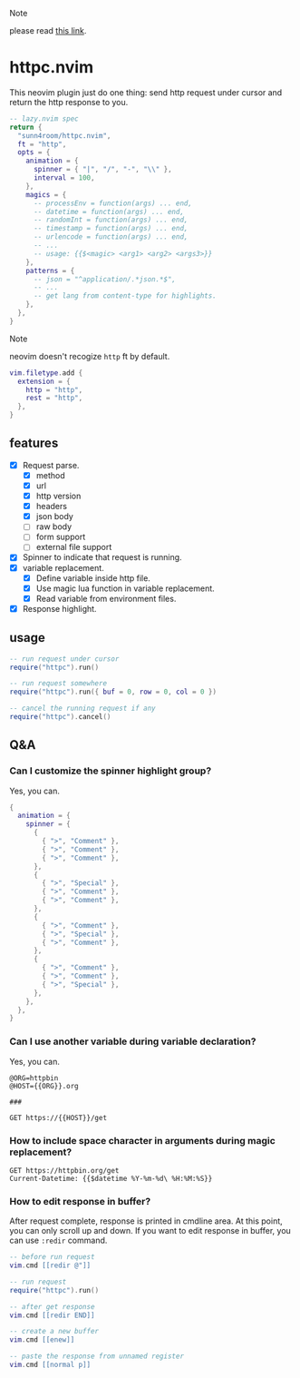 > [!NOTE]
> please read [this link](https://learn.microsoft.com/en-us/aspnet/core/test/http-files).

# httpc.nvim

This neovim plugin just do one thing: send http request under cursor and return the http response to you.

```lua
-- lazy.nvim spec
return {
  "sunn4room/httpc.nvim",
  ft = "http",
  opts = {
    animation = {
      spinner = { "|", "/", "-", "\\" },
      interval = 100,
    },
    magics = {
      -- processEnv = function(args) ... end,
      -- datetime = function(args) ... end,
      -- randomInt = function(args) ... end,
      -- timestamp = function(args) ... end,
      -- urlencode = function(args) ... end,
      -- ...
      -- usage: {{$<magic> <arg1> <arg2> <args3>}}
    },
    patterns = {
      -- json = "^application/.*json.*$",
      -- ...
      -- get lang from content-type for highlights.
    },
  },
}
```

> [!NOTE]
> neovim doesn't recogize `http` ft by default.
>
> ```lua
> vim.filetype.add {
>   extension = {
>     http = "http",
>     rest = "http",
>   },
> }
> ```

## features

- [x] Request parse.
  - [x] method
  - [x] url
  - [x] http version
  - [x] headers
  - [x] json body
  - [ ] raw body
  - [ ] form support
  - [ ] external file support
- [x] Spinner to indicate that request is running.
- [x] variable replacement.
  - [x] Define variable inside http file.
  - [x] Use magic lua function in variable replacement.
  - [x] Read variable from environment files.
- [x] Response highlight.

## usage

```lua
-- run request under cursor
require("httpc").run()

-- run request somewhere
require("httpc").run({ buf = 0, row = 0, col = 0 })

-- cancel the running request if any
require("httpc").cancel()
```

## Q&A

### Can I customize the spinner highlight group?

Yes, you can.

```lua
{
  animation = {
    spinner = {
      {
        { ">", "Comment" },
        { ">", "Comment" },
        { ">", "Comment" },
      },
      {
        { ">", "Special" },
        { ">", "Comment" },
        { ">", "Comment" },
      },
      {
        { ">", "Comment" },
        { ">", "Special" },
        { ">", "Comment" },
      },
      {
        { ">", "Comment" },
        { ">", "Comment" },
        { ">", "Special" },
      },
    },
  },
}
```

### Can I use another variable during variable declaration?

Yes, you can.

```
@ORG=httpbin
@HOST={{ORG}}.org

###

GET https://{{HOST}}/get
```

### How to include space character in arguments during magic replacement?

```
GET https://httpbin.org/get
Current-Datetime: {{$datetime %Y-%m-%d\ %H:%M:%S}}
```

### How to edit response in buffer?

After request complete, response is printed in cmdline area. At this point, you can only scroll up and down. If you want to edit response in buffer, you can use `:redir` command.

```lua
-- before run request
vim.cmd [[redir @"]]

-- run request
require("httpc").run()

-- after get response
vim.cmd [[redir END]]

-- create a new buffer
vim.cmd [[enew]]

-- paste the response from unnamed register
vim.cmd [[normal p]]
```
